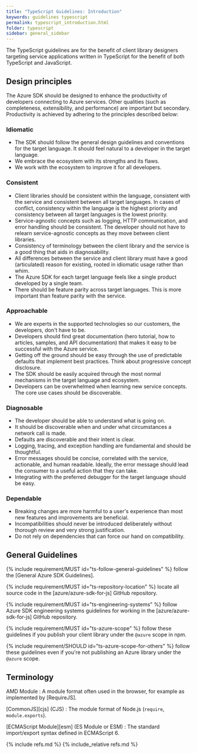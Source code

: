 ```yaml
---
title: "TypeScript Guidelines: Introduction"
keywords: guidelines typescript
permalink: typescript_introduction.html
folder: typescript
sidebar: general_sidebar
---
```


The TypeScript guidelines are for the benefit of client library designers targeting service applications written in TypeScript for the benefit of both TypeScript and JavaScript.

## Design principles

The Azure SDK should be designed to enhance the productivity of developers connecting to Azure services. Other qualities (such as completeness, extensibility, and performance) are important but secondary. Productivity is achieved by adhering to the principles described below:

### Idiomatic

* The SDK should follow the general design guidelines and conventions for the target language. It should feel natural to a developer in the target language.
* We embrace the ecosystem with its strengths and its flaws.
* We work with the ecosystem to improve it for all developers.

### Consistent

* Client libraries should be consistent within the language, consistent with the service and consistent between all target languages. In cases of conflict, consistency within the language is the highest priority and consistency between all target languages is the lowest priority.
* Service-agnostic concepts such as logging, HTTP communication, and error handling should be consistent. The developer should not have to relearn service-agnostic concepts as they move between client libraries.
* Consistency of terminology between the client library and the service is a good thing that aids in diagnosability.
* All differences between the service and client library must have a good (articulated) reason for existing, rooted in idiomatic usage rather than whim.
* The Azure SDK for each target language feels like a single product developed by a single team.
* There should be feature parity across target languages. This is more important than feature parity with the service.

### Approachable

* We are experts in the supported technologies so our customers, the developers, don't have to be.
* Developers should find great documentation (hero tutorial, how to articles, samples, and API documentation) that makes it easy to be successful with the Azure service.
* Getting off the ground should be easy through the use of predictable defaults that implement best practices. Think about progressive concept disclosure.
* The SDK should be easily acquired through the most normal mechanisms in the target language and ecosystem.
* Developers can be overwhelmed when learning new service concepts. The core use cases should be discoverable.

### Diagnosable

* The developer should be able to understand what is going on.
* It should be discoverable when and under what circumstances a network call is made.
* Defaults are discoverable and their intent is clear.
* Logging, tracing, and exception handling are fundamental and should be thoughtful.
* Error messages should be concise, correlated with the service, actionable, and human readable. Ideally, the error message should lead the consumer to a useful action that they can take.
* Integrating with the preferred debugger for the target language should be easy.

### Dependable

* Breaking changes are more harmful to a user's experience than most new features and improvements are beneficial.
* Incompatibilities should never be introduced deliberately without thorough review and very strong justification.
* Do not rely on dependencies that can force our hand on compatibility.

## General Guidelines

{% include requirement/MUST id="ts-follow-general-guidelines" %} follow the [General Azure SDK Guidelines].

{% include requirement/MUST id="ts-repository-location" %} locate all source code in the [azure/azure-sdk-for-js] GitHub repository.

{% include requirement/MUST id="ts-engineering-systems" %} follow Azure SDK engineering systems guidelines for working in the [azure/azure-sdk-for-js] GitHub repository.

{% include requirement/MUST id="ts-azure-scope" %} follow these guidelines if you publish your client library under the `@azure` scope in npm.

{% include requirement/SHOULD id="ts-azure-scope-for-others" %} follow these guidelines even if you're not publishing an Azure library under the `@azure` scope.

## Terminology

AMD Module
: A module format often used in the browser, for example as implemented by [RequireJS].

[CommonJS][cjs] (CJS)
: The module format of Node.js (`require`, `module.exports`).

[ECMAScript Module][esm] (ES Module or ESM)
: The standard import/export syntax defined in ECMAScript 6.

{% include refs.md %}
{% include_relative refs.md %}